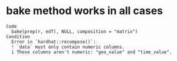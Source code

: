 # bake method works in all cases

    Code
      bake(prep(r, edf), NULL, composition = "matrix")
    Condition
      Error in `hardhat::recompose()`:
      ! `data` must only contain numeric columns.
      i These columns aren't numeric: "geo_value" and "time_value".

